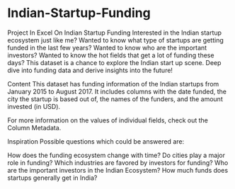 # Indian-Startup-Funding
Project In Excel On Indian Startup Funding
Interested in the Indian startup ecosystem just like me? Wanted to know what type of startups are getting funded in the last few years? Wanted to know who are the important investors? Wanted to know the hot fields that get a lot of funding these days?
This dataset is a chance to explore the Indian start up scene. Deep dive into funding data and derive insights into the future!

Content
This dataset has funding information of the Indian startups from January 2015 to August 2017. It includes columns with the date funded, the city the startup is based out of, the names of the funders, and the amount invested (in USD).

For more information on the values of individual fields, check out the Column Metadata.

Inspiration
Possible questions which could be answered are:

How does the funding ecosystem change with time?
Do cities play a major role in funding?
Which industries are favored by investors for funding?
Who are the important investors in the Indian Ecosystem?
How much funds does startups generally get in India?
